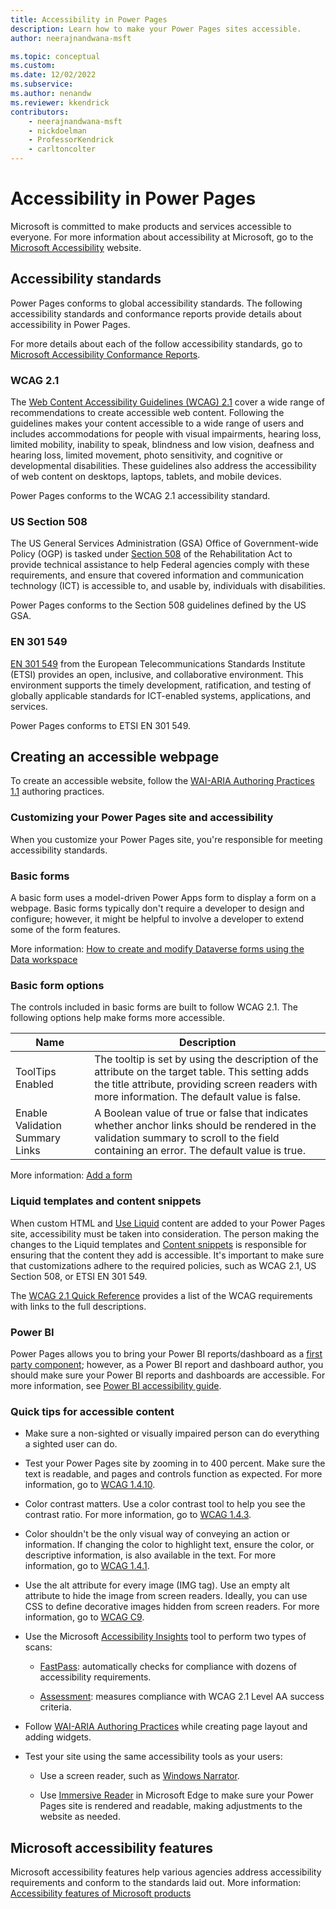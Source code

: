 ```yaml
---
title: Accessibility in Power Pages
description: Learn how to make your Power Pages sites accessible.
author: neerajnandwana-msft

ms.topic: conceptual
ms.custom: 
ms.date: 12/02/2022
ms.subservice: 
ms.author: nenandw
ms.reviewer: kkendrick
contributors:
    - neerajnandwana-msft
    - nickdoelman
    - ProfessorKendrick
    - carltoncolter
---
```

 
# Accessibility in Power Pages

Microsoft is committed to make products and services accessible to everyone. For more information about accessibility at Microsoft, go to the [Microsoft Accessibility](https://www.microsoft.com/accessibility) website.

## Accessibility standards

Power Pages conforms to global accessibility standards. The following accessibility standards and conformance reports provide details about accessibility in Power Pages.

For more details about each of the follow accessibility standards, go to [Microsoft Accessibility Conformance Reports](https://cloudblogs.microsoft.com/industry-blog/government/2018/09/11/accessibility-conformance-reports/).

### WCAG 2.1

The [Web Content Accessibility Guidelines (WCAG) 2.1](https://www.w3.org/TR/WCAG21/) cover a wide range of recommendations to create accessible web content. Following the guidelines makes your content accessible to a wide range of users and includes accommodations for people with visual impairments, hearing loss, limited mobility, inability to speak, blindness and low vision, deafness and hearing loss, limited movement, photo sensitivity, and cognitive or developmental disabilities. These guidelines also address the accessibility of web content on desktops, laptops, tablets, and mobile devices. 

Power Pages conforms to the WCAG 2.1 accessibility standard.

### US Section 508

The US General Services Administration (GSA) Office of Government-wide Policy (OGP) is tasked under [Section 508](https://www.section508.gov/) of the Rehabilitation Act to provide technical assistance to help Federal agencies comply with these requirements, and ensure that covered information and communication technology (ICT) is accessible to, and usable by, individuals with disabilities.

Power Pages conforms to the Section 508 guidelines defined by the US GSA. 

### EN 301 549

[EN 301 549](https://www.etsi.org/deliver/etsi_en/301500_301599/301549/02.01.02_60/en_301549v020102p.pdf) from the European Telecommunications Standards Institute (ETSI) provides an open, inclusive, and collaborative environment. This environment supports the timely development, ratification, and testing of globally applicable standards for ICT-enabled systems, applications, and services.

Power Pages conforms to ETSI EN 301 549. 

## Creating an accessible webpage

To create an accessible website, follow the [WAI-ARIA Authoring Practices 1.1](https://www.w3.org/TR/wai-aria-practices/) authoring practices.

### Customizing your Power Pages site and accessibility

When you customize your Power Pages site, you're responsible for meeting accessibility standards.

### Basic forms

A basic form uses a model-driven Power Apps form to display a form on a webpage. Basic forms typically don't require a developer to design and configure; however, it might be helpful to involve a developer to extend some of the form features.

More information: [How to create and modify Dataverse forms using the Data workspace](../configure/data-workspace-forms.md)

### Basic form options

The controls included in basic forms are built to follow WCAG 2.1. The following options help make forms more accessible.

| **Name**                        | **Description**    |
|---------------------------------|----------|
| ToolTips Enabled                | The tooltip is set by using the description of the attribute on the target table. This setting adds the title attribute, providing screen readers with more information. The default value is false. |
| Enable Validation Summary Links | A Boolean value of true or false that indicates whether anchor links should be rendered in the validation summary to scroll to the field containing an error. The default value is true.          |

More information: [Add a form](../getting-started/add-form.md)

### Liquid templates and content snippets

When custom HTML and [Use Liquid](../configure/liquid-overview.md) content are added to your Power Pages site, accessibility must be taken into consideration. The person making the changes to the Liquid templates and [Content snippets](../configure/content-snippets.md) is responsible for ensuring that the content they add is accessible. It's important to make sure that customizations adhere to the required policies, such as WCAG 2.1, US Section 508, or ETSI EN 301 549.

The [WCAG 2.1 Quick Reference](https://www.w3.org/WAI/WCAG21/quickref/) provides a list of the WCAG requirements with links to the full descriptions.

### Power BI

Power Pages allows you to bring your Power BI reports/dashboard as a [first party component](../getting-started/add-power-bi.md); however, as a Power BI report and dashboard author, you should make sure your Power BI reports and dashboards are accessible.  For more information, see [Power BI accessibility guide](/power-bi/create-reports/desktop-accessibility-creating-reports).

### Quick tips for accessible content

- Make sure a non-sighted or visually impaired person can do everything a sighted user can do.

- Test your Power Pages site by zooming in to 400 percent. Make sure the text is readable, and pages and controls function as expected. For more information, go to [WCAG 1.4.10](https://www.w3.org/WAI/WCAG21/Understanding/reflow).

- Color contrast matters. Use a color contrast tool to help you see the contrast ratio. For more information, go to [WCAG 1.4.3](https://www.w3.org/WAI/WCAG21/Understanding/contrast-minimum.html).

- Color shouldn't be the only visual way of conveying an action or information. If changing the color to highlight text, ensure the color, or descriptive information, is also available in the text. For more information, go to [WCAG 1.4.1](https://www.w3.org/WAI/WCAG21/Understanding/use-of-color.html).

- Use the alt attribute for every image (IMG tag). Use an empty alt attribute to hide the image from screen readers. Ideally, you can use CSS to define decorative images hidden from screen readers. For more information, go to [WCAG C9](https://www.w3.org/WAI/WCAG21/Techniques/css/C9.html).

- Use the Microsoft [Accessibility Insights](https://accessibilityinsights.io/) tool to perform two types of scans:

    - [FastPass](https://accessibilityinsights.io/docs/web/getstarted/fastpass/): automatically checks for compliance with dozens of accessibility requirements.

    - [Assessment](https://accessibilityinsights.io/docs/web/getstarted/assessment/): measures compliance with WCAG 2.1 Level AA success criteria.

- Follow [WAI-ARIA Authoring Practices](https://www.w3.org/TR/wai-aria-practices/) while creating page layout and adding widgets.

- Test your site using the same accessibility tools as your users:

    - Use a screen reader, such as [Windows Narrator](https://support.microsoft.com/windows/chapter-1-introducing-narrator-7fe8fd72-541f-4536-7658-bfc37ddaf9c6#WindowsVersion=Windows_11).

    - Use [Immersive Reader](https://education.microsoft.com/resource/9b010288) in Microsoft Edge to make sure your Power Pages site is rendered and readable, making adjustments to the website as needed.

## Microsoft accessibility features

Microsoft accessibility features help various agencies address accessibility requirements and conform to the standards laid out. More information: [Accessibility features of Microsoft products](https://sway.office.com/vAdiAMXOJEQGVbqX)

